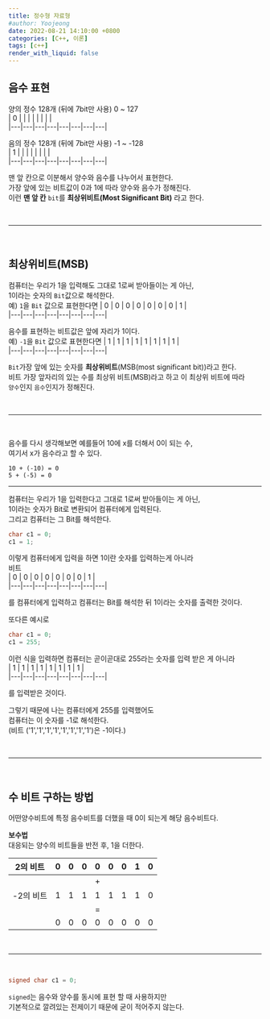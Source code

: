 ```yaml
---
title: 정수형 자료형
#author: Yoojeong
date: 2022-08-21 14:10:00 +0800
categories: [C++, 이론]
tags: [c++]
render_with_liquid: false
---
```


## 음수 표현
양의 정수 128개 (뒤에 7bit만 사용) 0 ~ 127  
| 0 |   |   |   |   |   |   |   |  
|---|---|---|---|---|---|---|---|

음의 정수 128개 (뒤에 7bit만 사용) -1 ~ -128  
| 1 |   |   |   |   |   |   |   |  
|---|---|---|---|---|---|---|---|  

맨 앞 칸으로 이분해서 양수와 음수를 나누어서 표현한다.  
가장 앞에 있는 비트값이 0과 1에 따라 양수와 음수가 정해진다.  
이런 **맨 앞 칸** `bit`를 **최상위비트(Most Significant Bit)** 라고 한다.   

<br>

---

<br>

## 최상위비트(MSB)  
컴퓨터는 우리가 1을 입력해도 그대로 1로써 받아들이는 게 아닌,  
1이라는 숫자의 `Bit`값으로 해석한다.    
예) `1`을 `Bit` 값으로 표현한다면 
| 0 | 0 | 0 | 0 | 0 | 0 | 0 | 1 |  
|---|---|---|---|---|---|---|---|

음수를 표현하는 비트값은 앞에 자리가 1이다.  
예) `-1`을 `Bit` 값으로 표현한다면
| 1 | 1 | 1 | 1 | 1 | 1 | 1 | 1 |  
|---|---|---|---|---|---|---|---|

`Bit`가장 앞에 있는 숫자를 **최상위비트**(MSB(most significant bit))라고 한다.  
비트 가장 앞자리의 있는 수를 최상위 비트(MSB)라고 하고 이 최상위 비트에 따라  
`양수`인지 `음수`인지가 정해진다.

<br>

---

<br>

음수를 다시 생각해보면 예를들어 10에 x를 더해서 0이 되는 수,  
여기서 x가 음수라고 할 수 있다.  
```
10 + (-10) = 0  
5 + (-5) = 0
```
---

컴퓨터는 우리가 1을 입력한다고 그대로 1로써 받아들이는 게 아닌,  
1이라는 숫자가 Bit로 변환되어 컴퓨터에게 입력된다.  
그리고 컴퓨터는 그 Bit를 해석한다.  
```cpp
char c1 = 0;  
c1 = 1; 
```
이렇게 컴퓨터에게 입력을 하면 1이란 숫자를 입력하는게 아니라  
비트  
| 0 | 0 | 0 | 0 | 0 | 0 | 0 | 1 |  
|---|---|---|---|---|---|---|---|

를 컴퓨터에게 입력하고 컴퓨터는 Bit를 해석한 뒤 1이라는 숫자를 출력한 것이다.

 
또다른 예시로 
```cpp
char c1 = 0;
c1 = 255; 
```
이런 식을 입력하면 컴퓨터는 곧이곧대로 255라는 숫자를 입력 받은 게 아니라  
| 1 | 1 | 1 | 1 | 1 | 1 | 1 | 1 |  
|---|---|---|---|---|---|---|---|

를 입력받은 것이다.  

그렇기 때문에 나는 컴퓨터에게 255를 입력했어도  
컴퓨터는 이 숫자를 -1로 해석한다.  
(비트 ('1','1','1','1','1','1','1','1')은 -1이다.)


<br>

---

<br>


## 수 비트 구하는 방법
어떤양수비트에 특정 음수비트를 더했을 때 0이 되는게 해당 음수비트다.

**보수법**  
대응되는 양수의 비트들을 반전 후, 1을 더한다.  

| 2의 비트  | 0 | 0 | 0 | 0 | 0 | 0 | 1 | 0 |  
|----|---|---|---|---|---|---|---|---|  
|    |   |   |   | + |   |   |   |   |  
| -2의 비트 | 1 | 1 | 1 | 1 | 1 | 1 | 1 | 0 |  
|    |   |   |   | = |   |   |   |   |  
|    | 0 | 0 | 0 | 0 | 0 | 0 | 0 | 0 |  



<br>

---

<br>



```cpp
signed char c1 = 0;
```

`signed`는 음수와 양수를 동시에 표현 할 때 사용하지만  
기본적으로 깔려있는 전제이기 때문에 굳이 적어주지 않는다.

<br>

